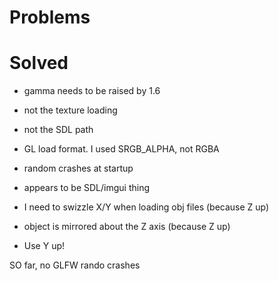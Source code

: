# Problems

# Solved
- gamma needs to be raised by 1.6
 - not the texture loading
 - not the SDL path
 - GL load format.  I used SRGB_ALPHA, not RGBA

- random crashes at startup
 - appears to be SDL/imgui thing

- I need to swizzle X/Y when loading obj files (because Z up)
- object is mirrored about the Z axis (because Z up)
- Use Y up!

SO far, no GLFW rando crashes
